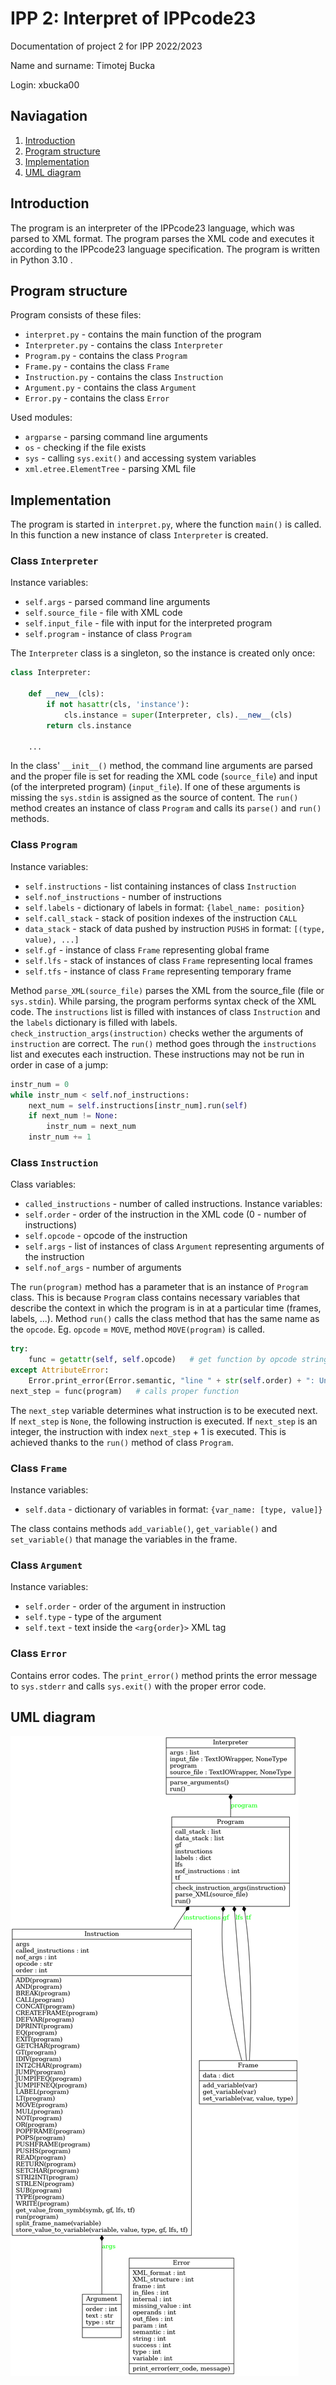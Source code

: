 # IPP 2: Interpret of IPPcode23
Documentation of project 2 for IPP 2022/2023

Name and surname: Timotej Bucka

Login: xbucka00

## Naviagation
1. [Introduction](#introduction)
2. [Program structure](#program-structure)
3. [Implementation](#implementation)
4. [UML diagram](#uml-diagram)

## Introduction
The program is an interpreter of the IPPcode23 language, which was parsed to XML format. The program parses the XML code and executes it according to the IPPcode23 language specification. The program is written in Python 3.10 .

## Program structure
Program consists of these files:
- `interpret.py` - contains the main function of the program
- `Interpreter.py` - contains the class `Interpreter`
- `Program.py` - contains the class `Program`
- `Frame.py` - contains the class `Frame`
- `Instruction.py` - contains the class `Instruction`
- `Argument.py` - contains the class `Argument`
- `Error.py` - contains the class `Error`

Used modules:
- `argparse` - parsing command line arguments
- `os` - checking if the file exists
- `sys` - calling `sys.exit()` and accessing system variables
- `xml.etree.ElementTree` - parsing XML file

## Implementation
The program is started in `interpret.py`, where the function `main()` is called. In this function a new instance of class `Interpreter` is created.

### Class `Interpreter`
Instance variables:
- `self.args` - parsed command line arguments
- `self.source_file` - file with XML code
- `self.input_file` - file with input for the interpreted program
- `self.program` - instance of class `Program`

The `Interpreter` class is a singleton, so the instance is created only once:
```py
class Interpreter:

    def __new__(cls):
        if not hasattr(cls, 'instance'):
            cls.instance = super(Interpreter, cls).__new__(cls)
        return cls.instance 

    ...
```
In the class' `__init__()` method, the command line arguments are parsed and the proper file is set for reading the XML code (`source_file`) and input (of the interpreted program) (`input_file`). If one of these arguments is missing the `sys.stdin` is assigned as the source of content. The `run()` method creates an instance of class `Program` and calls its `parse()` and `run()` methods.

### Class `Program`
Instance variables:
- `self.instructions` - list containing instances of class `Instruction`
- `self.nof_instructions` - number of instructions
- `self.labels` - dictionary of labels in format: `{label_name: position}`
- `self.call_stack` - stack of position indexes of the instruction `CALL`
- `data_stack` - stack of data pushed by instruction `PUSHS` in format: `[(type, value), ...]`
- `self.gf` - instance of class `Frame` representing global frame
- `self.lfs` - stack of instances of class `Frame` representing local frames
- `self.tfs` - instance of class `Frame` representing temporary frame

Method `parse_XML(source_file)` parses the XML from the source_file (file or `sys.stdin`). While parsing, the program performs syntax check of the XML code. The `instructions` list is filled with instances of class `Instruction` and the `labels` dictionary is filled with labels. `check_instruction_args(instruction)` checks wether the arguments of `instruction` are correct. The `run()` method goes through the `instructions` list and executes each instruction. These instructions may not be run in order in case of a jump:
```py
instr_num = 0
while instr_num < self.nof_instructions:
    next_num = self.instructions[instr_num].run(self)
    if next_num != None:
        instr_num = next_num
    instr_num += 1
```

### Class `Instruction`
Class variables:
- `called_instructions` - number of called instructions. 
Instance variables:
- `self.order` - order of the instruction in the XML code (0 - number of instructions)
- `self.opcode` - opcode of the instruction
- `self.args` - list of instances of class `Argument` representing arguments of the instruction
- `self.nof_args` - number of arguments

The `run(program)` method has a parameter that is an instance of `Program` class. This is because `Program` class contains necessary variables that describe the context in which the program is in at a particular time (frames, labels, ...). Method `run()` calls the class method that has the same name as the `opcode`. Eg. `opcode` = `MOVE`, method `MOVE(program)` is called.
```py
try:
    func = getattr(self, self.opcode)   # get function by opcode string (MUL -> self.MUL)
except AttributeError:
    Error.print_error(Error.semantic, "line " + str(self.order) + ": Unknown opcode")
next_step = func(program)   # calls proper function
```
The `next_step` variable determines what instruction is to be executed next. If `next_step` is `None`, the following instruction is executed. If `next_step` is an integer, the instruction with index `next_step` + 1 is executed. This is achieved thanks to the `run()` method of class `Program`.

### Class `Frame`
Instance variables:
- `self.data` - dictionary of variables in format: `{var_name: [type, value]}`

The class contains methods `add_variable()`, `get_variable()` and `set_variable()` that manage the variables in the frame.

### Class `Argument`
Instance variables:
- `self.order` - order of the argument in instruction
- `self.type` - type of the argument
- `self.text` - text inside the `<arg{order}>` XML tag

### Class `Error`
Contains error codes. The `print_error()` method prints the error message to `sys.stderr` and calls `sys.exit()` with the proper error code.

## UML diagram
![UML diagram](classes.png)